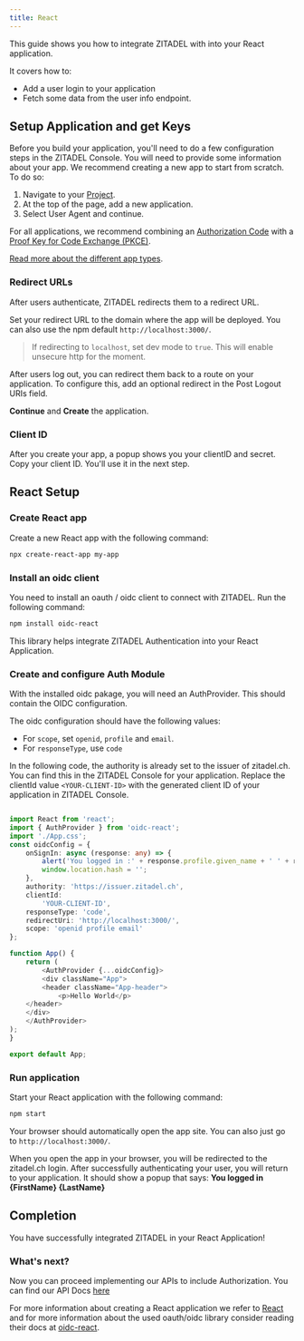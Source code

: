 ```yaml
---
title: React
---
```


This guide shows you how to integrate ZITADEL with into your React application.

It covers how to:
- Add a user login to your application
- Fetch some data from the user info endpoint.

## Setup Application and get Keys

Before you build your application, you'll need to do a few configuration steps in the ZITADEL Console.
You will need to provide some information about your app.
We recommend creating a new app to start from scratch.
To do so:

1. Navigate to your [Project](https://console.zitadel.ch/projects).
2. At the top of the page, add a new application.
3. Select User Agent and continue.

For all applications, we recommend combining an
[Authorization Code](../../apis/openidoauth/grant-types#authorization-code)
with a [Proof Key for Code Exchange (PKCE)](../../apis/openidoauth/grant-types#proof-key-for-code-exchange).

[Read more about the different app types](https://docs.zitadel.ch/docs/guides/authorization/oauth-recommended-flows#different-client-profiles).

### Redirect URLs

After users authenticate, ZITADEL redirects them to a redirect URL.

Set your redirect URL to the domain where the app will be deployed.
You can also use the npm default `http://localhost:3000/`.

> If redirecting to `localhost`, set dev mode to `true`.
> This will enable unsecure http for the moment.

After users log out, you can redirect them back to a route on your application.
To configure this, add an optional redirect in the Post Logout URIs field.

**Continue** and **Create** the application.

### Client ID

After you create your app, a popup shows you your clientID and secret.
Copy your client ID.
You'll use it in the next step.

## React Setup

### Create React app

Create a new React app with the following command:

```bash
npx create-react-app my-app
```

### Install an oidc client

You need to install an oauth / oidc client to connect with ZITADEL. Run the following command:

```bash
npm install oidc-react
```

This library helps integrate ZITADEL Authentication into your React Application.

### Create and configure Auth Module

With the installed oidc pakage, you will need an AuthProvider.
This should contain the OIDC configuration.

The oidc configuration should have the following values:
   * For `scope`, set `openid`, `profile` and `email`.
   * For `responseType`, use `code`

In the following code, the authority is already set to the issuer of zitadel.ch.
You can find this in the ZITADEL Console for your application.
Replace the clientId value `<YOUR-CLIENT-ID>` with the generated client ID of your application in ZITADEL Console.


```ts

import React from 'react';
import { AuthProvider } from 'oidc-react';
import './App.css';
const oidcConfig = {
    onSignIn: async (response: any) => {
        alert('You logged in :' + response.profile.given_name + ' ' + response.profile.family_name);
        window.location.hash = '';
    },
    authority: 'https://issuer.zitadel.ch',
    clientId:
        'YOUR-CLIENT-ID',
    responseType: 'code',
    redirectUri: 'http://localhost:3000/',
    scope: 'openid profile email'
};

function App() {
    return (
        <AuthProvider {...oidcConfig}>
        <div className="App">
        <header className="App-header">
            <p>Hello World</p>
    </header>
    </div>
    </AuthProvider>
);
}

export default App;
```

### Run application

Start your React application with the following command:

```bash
npm start
```

Your browser should automatically open the app site.
You can also just go to `http://localhost:3000/`.

When you open the app in your browser, you will be redirected to the zitadel.ch login.
After successfully authenticating your user, you will return to your application.
It should show a popup that says: **You logged in {FirstName} {LastName}**

## Completion

You have successfully integrated ZITADEL in your React Application!

### What's next?

Now you can proceed implementing our APIs to include Authorization. You can find our API Docs [here](../../apis/introduction)

For more information about creating a React application we refer to [React](https://reactjs.org/docs/getting-started.html) and for more information about the used oauth/oidc library consider reading their docs at [oidc-react](https://www.npmjs.com/package/oidc-react).
